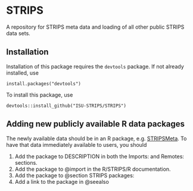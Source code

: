 # STRIPS

A repository for STRIPS meta data and loading of all other public STRIPS data sets.

## Installation

Installation of this package requires the `devtools` package. 
If not already installed, use 

    install.packages("devtools")
    
To install this package, use 

    devtools::install_github("ISU-STRIPS/STRIPS")

    

## Adding new publicly available R data packages

The newly available data should be in an R package, e.g. 
[STRIPSMeta](https://github.com/ISU-STRIPS/STRIPSMeta). To have that data 
immediately available to users, you should 

  1. Add the package to DESCRIPTION in both the Imports: and Remotes: sections.
  2. Add the package to @import in the R/STRIPS/R documentation. 
  3. Add the package to @section STRIPS packages:
  4. Add a link to the package in @seealso
